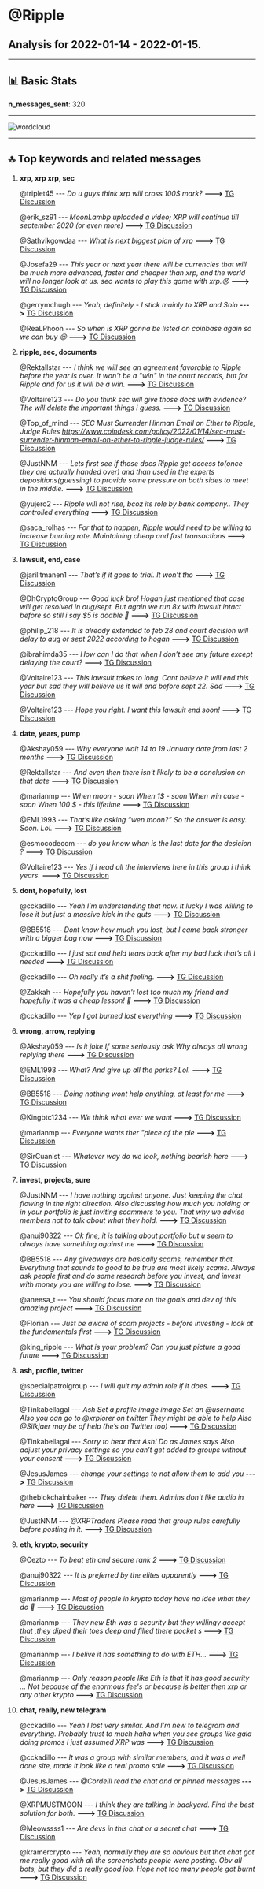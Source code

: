 # **@Ripple**
 ## Analysis for **2022-01-14** - **2022-01-15**.

---

## 📊 **Basic Stats**

**n_messages_sent**: 320

---
![wordcloud](Ripple_1Days_wordcloud.png)

---


## 🔝 **Top keywords and related messages**

1. **xrp, xrp xrp, sec**

    @triplet45 --- *Do u guys think xrp will cross 100$ mark?* **--->** [TG Discussion](https://t.me/Ripple/3040195)

    @erik_sz91 --- *MoonLambp uploaded a video; XRP will continue till september 2020 (or even more)* **--->** [TG Discussion](https://t.me/Ripple/3040773)

    @Sathvikgowdaa --- *What is next biggest plan of xrp* **--->** [TG Discussion](https://t.me/Ripple/3040765)

    @Josefa29 --- *This year or next year there will be currencies that will be much more advanced, faster and cheaper than xrp, and the world will no longer look at us.  sec wants to play this game with xrp.😠* **--->** [TG Discussion](https://t.me/Ripple/3040697)

    @gerrymchugh --- *Yeah, definitely - I stick mainly to XRP and Solo* **--->** [TG Discussion](https://t.me/Ripple/3039840)

    @ReaLPhoon --- *So when is XRP gonna be listed on coinbase again so we can buy 😌* **--->** [TG Discussion](https://t.me/Ripple/3040683)

2. **ripple, sec, documents**

    @Rektallstar --- *I think we will see an agreement favorable to Ripple before the year is over. It won't be a "win" in the court records, but for Ripple and for us it will be a win.* **--->** [TG Discussion](https://t.me/Ripple/3040129)

    @Voltaire123 --- *Do you think sec will give those docs with evidence? The will delete the important things i guess.* **--->** [TG Discussion](https://t.me/Ripple/3040618)

    @Top_of_mind --- *SEC Must Surrender Hinman Email on Ether to Ripple, Judge Rules https://www.coindesk.com/policy/2022/01/14/sec-must-surrender-hinman-email-on-ether-to-ripple-judge-rules/* **--->** [TG Discussion](https://t.me/Ripple/3040016)

    @JustNNM --- *Lets first see if those docs Ripple get access to(once they are actually handed over) and than used in the experts depositions(guessing) to provide some pressure on both sides to meet in the middle.* **--->** [TG Discussion](https://t.me/Ripple/3040614)

    @yujero2 --- *Ripple will not rise, bcoz its role by bank company.. They controlled everything* **--->** [TG Discussion](https://t.me/Ripple/3040512)

    @saca_rolhas --- *For that to happen, Ripple would need to be willing to increase burning rate. Maintaining cheap and fast transactions* **--->** [TG Discussion](https://t.me/Ripple/3040214)

3. **lawsuit, end, case**

    @jarilitmanen1 --- *That’s if it goes to trial. It won’t tho* **--->** [TG Discussion](https://t.me/Ripple/3040225)

    @DhCryptoGroup --- *Good luck bro! Hogan just mentioned that case will get resolved in aug/sept. But again we run 8x with lawsuit intact before so still i say $5 is doable 🤞* **--->** [TG Discussion](https://t.me/Ripple/3039867)

    @philip_218 --- *It is already extended to feb 28 and court decision will delay to aug or sept 2022 according to hogan* **--->** [TG Discussion](https://t.me/Ripple/3039800)

    @ibrahimda35 --- *How can I do that when I don’t see any future except delaying the court?* **--->** [TG Discussion](https://t.me/Ripple/3040587)

    @Voltaire123 --- *This lawsuit takes to long. Cant believe it will end this year but sad they will believe us it will end before sept 22. Sad* **--->** [TG Discussion](https://t.me/Ripple/3040796)

    @Voltaire123 --- *Hope you right. I want this lawsuit end soon!* **--->** [TG Discussion](https://t.me/Ripple/3040630)

4. **date, years, pump**

    @Akshay059 --- *Why everyone wait 14 to 19 January date from last 2 months* **--->** [TG Discussion](https://t.me/Ripple/3040528)

    @Rektallstar --- *And even then there isn't likely to be a conclusion on that date* **--->** [TG Discussion](https://t.me/Ripple/3039702)

    @marianmp --- *When moon - soon  When 1$ - soon When win case - soon  When 100 $ - this lifetime* **--->** [TG Discussion](https://t.me/Ripple/3040079)

    @EML1993 --- *That’s like asking “wen moon?” So the answer is easy. Soon. Lol.* **--->** [TG Discussion](https://t.me/Ripple/3040685)

    @esmocodecom --- *do you know when is the last date for the desicion ?* **--->** [TG Discussion](https://t.me/Ripple/3039705)

    @Voltaire123 --- *Yes if i read all the interviews here in this group i think years.* **--->** [TG Discussion](https://t.me/Ripple/3040279)

5. **dont, hopefully, lost**

    @cckadillo --- *Yeah I’m understanding that now. It lucky I was willing to lose it but just a massive kick in the guts* **--->** [TG Discussion](https://t.me/Ripple/3040477)

    @BB5518 --- *Dont know how much you lost, but I came back stronger with a bigger bag now* **--->** [TG Discussion](https://t.me/Ripple/3040467)

    @cckadillo --- *I just sat and held tears back after my bad luck that’s all I needed* **--->** [TG Discussion](https://t.me/Ripple/3040456)

    @cckadillo --- *Oh really it’s a shit feeling.* **--->** [TG Discussion](https://t.me/Ripple/3040463)

    @Zakkah --- *Hopefully you haven't lost too much my friend and hopefully it was a cheap lesson! 🙏* **--->** [TG Discussion](https://t.me/Ripple/3040472)

    @cckadillo --- *Yep I got burned lost everything* **--->** [TG Discussion](https://t.me/Ripple/3040447)

6. **wrong, arrow, replying**

    @Akshay059 --- *Is it joke If some seriously ask Why always all wrong replying there* **--->** [TG Discussion](https://t.me/Ripple/3040091)

    @EML1993 --- *What? And give up all the perks? Lol.* **--->** [TG Discussion](https://t.me/Ripple/3040574)

    @BB5518 --- *Doing nothing wont help anything, at least for me* **--->** [TG Discussion](https://t.me/Ripple/3040479)

    @Kingbtc1234 --- *We think what ever we want* **--->** [TG Discussion](https://t.me/Ripple/3040199)

    @marianmp --- *Everyone wants ther "piece of the pie* **--->** [TG Discussion](https://t.me/Ripple/3040012)

    @SirCuanist --- *Whatever way do we look, nothing bearish here* **--->** [TG Discussion](https://t.me/Ripple/3039925)

7. **invest, projects, sure**

    @JustNNM --- *I have nothing against anyone. Just keeping the chat flowing in the right direction.   Also discussing how much you holding or in your portfolio is just inviting scammers to you. That why we advise members not to talk about what they hold.* **--->** [TG Discussion](https://t.me/Ripple/3040663)

    @anuj90322 --- *Ok fine, it is talking about portfolio but u seem to always have something against me* **--->** [TG Discussion](https://t.me/Ripple/3040662)

    @BB5518 --- *Any giveaways are basically scams, remember that. Everything that sounds to good to be true are most likely scams. Always ask people first and do some research before you invest, and invest with money you are willing to lose.* **--->** [TG Discussion](https://t.me/Ripple/3040475)

    @aneesa_t --- *You should focus more on the goals and dev of this amazing project* **--->** [TG Discussion](https://t.me/Ripple/3040438)

    @Florian --- *Just be aware of scam projects - before investing - look at the fundamentals first* **--->** [TG Discussion](https://t.me/Ripple/3039838)

    @king_ripple --- *What is your problem? Can you just picture a good future* **--->** [TG Discussion](https://t.me/Ripple/3040586)

8. **ash, profile, twitter**

    @specialpatrolgroup --- *I will quit my admin role if it does.* **--->** [TG Discussion](https://t.me/Ripple/3040561)

    @Tinkabellagal --- *Ash Set a profile image image Set an @username  Also you can go to @xrplorer on twitter  They might be able to help Also @Silkjaer may be of help (he’s on Twitter too)* **--->** [TG Discussion](https://t.me/Ripple/3040459)

    @Tinkabellagal --- *Sorry to hear that Ash! Do as James says Also adjust your privacy settings so you can’t get added to groups without your consent* **--->** [TG Discussion](https://t.me/Ripple/3040458)

    @JesusJames --- *change your settings to not allow them to add you* **--->** [TG Discussion](https://t.me/Ripple/3040429)

    @theblokchainbaker --- *They delete them. Admins don't like audio in here* **--->** [TG Discussion](https://t.me/Ripple/3040355)

    @JustNNM --- *@XRPTraders Please read that group rules carefully before posting in it.* **--->** [TG Discussion](https://t.me/Ripple/3040047)

9. **eth, krypto, security**

    @Cezto --- *To beat eth and secure rank 2* **--->** [TG Discussion](https://t.me/Ripple/3040768)

    @anuj90322 --- *It is preferred by the elites apparently* **--->** [TG Discussion](https://t.me/Ripple/3040705)

    @marianmp --- *Most of people in krypto today have no idee what they do 🤣* **--->** [TG Discussion](https://t.me/Ripple/3040005)

    @marianmp --- *They new Eth was a security but they willingy accept that ,they diped their toes deep and filled there pocket s* **--->** [TG Discussion](https://t.me/Ripple/3039887)

    @marianmp --- *I belive it has something to do with ETH...* **--->** [TG Discussion](https://t.me/Ripple/3039885)

    @marianmp --- *Only reason people like Eth is that it has good security ...  Not because of the enormous fee's or because is better then xrp or any other krypto* **--->** [TG Discussion](https://t.me/Ripple/3040013)

10. **chat, really, new telegram**

    @cckadillo --- *Yeah I lost very similar. And I’m new to telegram and everything. Probably trust to much haha when you see groups like gala doing promos I just assumed XRP was* **--->** [TG Discussion](https://t.me/Ripple/3040468)

    @cckadillo --- *It was a group with similar members, and it was a well done site, made it look like a real promo sale* **--->** [TG Discussion](https://t.me/Ripple/3040455)

    @JesusJames --- *@Cordelll read the chat and or pinned messages* **--->** [TG Discussion](https://t.me/Ripple/3040729)

    @XRPMUSTMOON --- *I think they are talking in backyard. Find the best solution for both.* **--->** [TG Discussion](https://t.me/Ripple/3040588)

    @Meowssss1 --- *Are devs in this chat or a secret chat* **--->** [TG Discussion](https://t.me/Ripple/3040439)

    @kramercrypto --- *Yeah, normally they are so obvious but that chat got me really good with all the screenshots people were posting. Obv all bots, but they did a really good job. Hope not too many people got burnt* **--->** [TG Discussion](https://t.me/Ripple/3040433)

